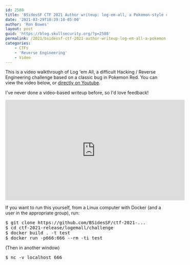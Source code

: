 ```yaml
---
id: 2588
title: 'BSidesSF CTF 2021 Author writeup: log-em-all, a Pokemon-style collection game [video]'
date: '2021-03-29T10:39:10-05:00'
author: 'Ron Bowes'
layout: post
guid: 'https://blog.skullsecurity.org/?p=2588'
permalink: /2021/bsidessf-ctf-2021-author-writeup-log-em-all-a-pokemon-style-collection-game-video
categories:
    - CTFs
    - 'Reverse Engineering'
    - Video
---
```


This is a video walkthrough of Log 'em All, a difficult Hacking / Reverse Engineering challenge based on a classic bug in Pokemon Red. You can view the video below, or <a href="https://www.youtube.com/watch?v=sY5V-vvipK4">directly on Youtube</a>.

I've never done a video-based writeup before, so I'd love feedback!

<!--more-->

<iframe width="560" height="315" src="https://www.youtube-nocookie.com/embed/sY5V-vvipK4" title="YouTube video player" frameborder="0" allow="accelerometer; autoplay; clipboard-write; encrypted-media; gyroscope; picture-in-picture" allowfullscreen=""></iframe>

If you want to run this yourself, from a Linux computer with Docker (and a user in the appropriate group), run:
<pre>$ git clone https://github.com/BSidesSF/ctf-2021-...​
$ cd ctf-2021-release/logemall/challenge
$ docker build . -t test
$ docker run -p666:666 --rm -ti test
</pre>
(Then in another window)
<pre>$ nc -v localhost 666
</pre>